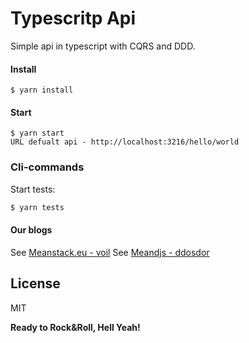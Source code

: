 # Typescritp Api

Simple api in typescript with CQRS and DDD.

#### Install

```
$ yarn install
```

#### Start

```
$ yarn start
URL defualt api - http://localhost:3216/hello/world
```

### Cli-commands

Start tests:
```sh
$ yarn tests
```

#### Our blogs

See [Meanstack.eu - voil](http://meanstack.eu/)
See [Meandjs - ddosdor](http://meandjs.com/)

License
----

MIT


**Ready to Rock&Roll, Hell Yeah!**